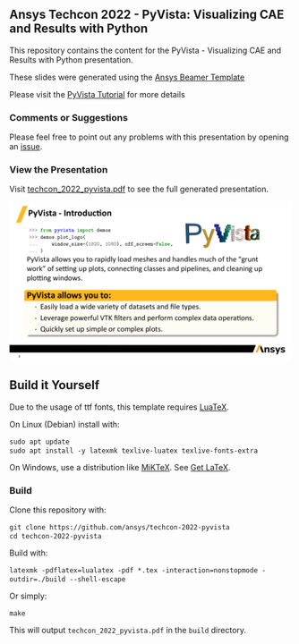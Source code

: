 ## Ansys Techcon 2022 - PyVista: Visualizing CAE and Results with Python

This repository contains the content for the PyVista - Visualizing CAE and Results with Python presentation.

These slides were generated using the [Ansys Beamer Template](https://github.com/ansys/beamer-template)

Please visit the [PyVista Tutorial](https://tutorial.pyvista.org/) for more details

### Comments or Suggestions

Please feel free to point out any problems with this presentation by opening an [issue](https://github.com/ansys/techcon-2022-pyvista/issues).


### View the Presentation

Visit [techcon_2022_pyvista.pdf](https://ansys.github.io/techcon-2022-pyvista/techcon_2022_pyvista.pdf) to see the full generated presentation.

[![techcon_2022_pyvista.pdf](figures/for_readme.png)](https://ansys.github.io/techcon-2022-pyvista/techcon_2022_pyvista.pdf)

## Build it Yourself

Due to the usage of ttf fonts, this template requires [LuaTeX](https://www.luatex.org/).

On Linux (Debian) install with:

```
sudo apt update
sudo apt install -y latexmk texlive-luatex texlive-fonts-extra
```

On Windows, use a distribution like [MiKTeX](http://miktex.org/). See [Get LaTeX](https://www.latex-project.org/get/).


### Build

Clone this repository with:
```
git clone https://github.com/ansys/techcon-2022-pyvista
cd techcon-2022-pyvista
```

Build with:

```
latexmk -pdflatex=lualatex -pdf *.tex -interaction=nonstopmode -outdir=./build --shell-escape
```

Or simply:
```
make
```

This will output `techcon_2022_pyvista.pdf` in the `build` directory.
